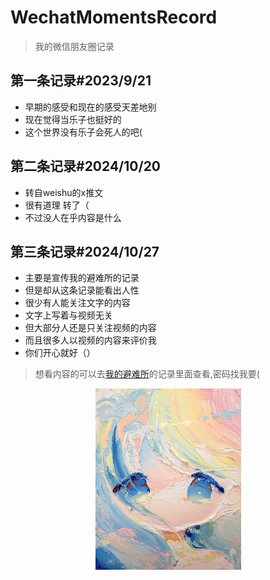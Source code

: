 # WechatMomentsRecord

> 我的微信朋友圈记录

## 第一条记录#2023/9/21

- 早期的感受和现在的感受天差地别
- 现在觉得当乐子也挺好的
- 这个世界没有乐子会死人的吧(

## 第二条记录#2024/10/20

- 转自weishu的x推文
- 很有道理 转了（
- 不过没人在乎内容是什么

## 第三条记录#2024/10/27

- 主要是宣传我的避难所的记录
- 但是却从这条记录能看出人性
- 很少有人能关注文字的内容
- 文字上写着与视频无关
- 但大部分人还是只关注视频的内容
- 而且很多人以视频的内容来评价我
- 你们开心就好（）

> 想看内容的可以去[我的避难所](http://testuser.ysepan.com)的记录里面查看,密码找我要(

<p align="center"><img src="images/ICO.jpg" width="233"/></p>
